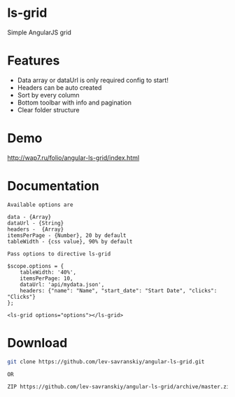 # ls-grid
Simple AngularJS grid

# Features
* Data array or dataUrl is only  required config to start!
* Headers can be auto  created
* Sort by every column
* Bottom toolbar with info and pagination
* Clear folder structure

# Demo
http://wap7.ru/folio/angular-ls-grid/index.html

# Documentation

``` 
Available options are

data - {Array}
dataUrl - {String}
headers -  {Array}
itemsPerPage - {Number}, 20 by default
tableWidth - {css value}, 90% by default

Pass options to directive ls-grid 

$scope.options = {
    tableWidth: '40%',
    itemsPerPage: 10,
    dataUrl: 'api/mydata.json',
    headers: {"name": "Name", "start_date": "Start Date", "clicks": "Clicks"}
};
    
<ls-grid options="options"></ls-grid> 

```




# Download
```bash
git clone https://github.com/lev-savranskiy/angular-ls-grid.git

OR

ZIP https://github.com/lev-savranskiy/angular-ls-grid/archive/master.zip
```

